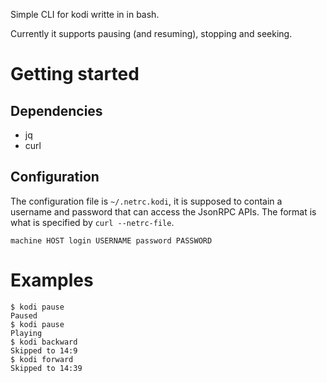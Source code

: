 Simple CLI for kodi writte in in bash.

Currently it supports pausing (and resuming), stopping and seeking.

# Getting started

## Dependencies

* jq
* curl

## Configuration

The configuration file is `~/.netrc.kodi`, it is supposed to contain a username
and password that can access the JsonRPC APIs. The format is what is specified
by `curl --netrc-file`.

    machine HOST login USERNAME password PASSWORD

# Examples

```
$ kodi pause
Paused
$ kodi pause
Playing
$ kodi backward
Skipped to 14:9
$ kodi forward
Skipped to 14:39
```
